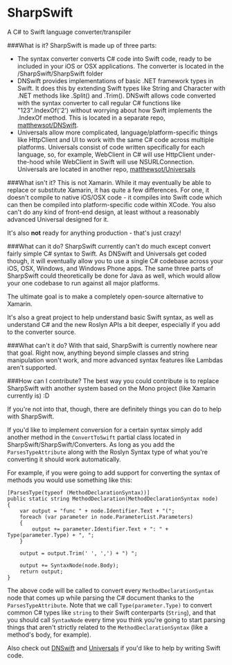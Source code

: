 SharpSwift
==========
A C# to Swift language converter/transpiler

###What is it?
SharpSwift is made up of three parts:

* The syntax converter converts C# code into Swift code, ready to be included in your iOS or OSX applications. The converter is located in the /SharpSwift/SharpSwift folder
* DNSwift provides implementations of basic .NET framework types in Swift. It does this by extending Swift types like String and Character with .NET methods like .Split() and .Trim(). DNSwift allows code converted with the syntax converter to call regular C# functions like "123".IndexOf('2') without worrying about how Swift implements the .IndexOf method. This is located in a separate repo, [matthewsot/DNSwift](https://github.com/matthewsot/DNSwift).
* Universals allow more complicated, language/platform-specific things like HttpClient and UI to work with the same C# code across multiple platforms. Universals consist of code written specifically for each language, so, for example, WebClient in C# will use HttpClient under-the-hood while WebClient in Swift will use NSURLConnection. Universals are located in another repo, [matthewsot/Universals](https://github.com/matthewsot/Universals)

###What isn't it?
This is not Xamarin. While it may eventually be able to replace or substitute Xamarin, it has quite a few differences. For one, it doesn't compile to native iOS/OSX code - it compiles into Swift code which can then be compiled into platform-specific code within XCode. You also can't do any kind of front-end design, at least without a reasonably advanced Universal designed for it.

It's also **not** ready for anything production - that's just crazy!

###What can it do?
SharpSwift currently can't do much except convert fairly simple C# syntax to Swift. As DNSwift and Universals get coded though, it will eventually allow you to use a single C# codebase across your iOS, OSX, Windows, and Windows Phone apps. The same three parts of SharpSwift could theoretically be done for Java as well, which would allow your one codebase to run against all major platforms.

The ultimate goal is to make a completely open-source alternative to Xamarin.

It's also a great project to help understand basic Swift syntax, as well as understand C# and the new Roslyn APIs a bit deeper, especially if you add to the converter source.

###What can't it do?
With that said, SharpSwift is currently nowhere near that goal. Right now, anything beyond simple classes and string manipulation won't work, and more advanced syntax features like Lambdas aren't supported.

###How can I contribute?
The best way you could contribute is to replace SharpSwift with another system based on the Mono project (like Xamarin currently is) :D

If you're not into that, though, there are definitely things you can do to help with SharpSwift.

If you'd like to implement conversion for a certain syntax simply add another method in the ``ConvertToSwift`` partial class located in SharpSwift/SharpSwift/Converters. As long as you add the ``ParsesTypeAttribute`` along with the Roslyn Syntax type of what you're converting it should work automatically.

For example, if you were going to add support for converting the syntax of methods you would use something like this:
```
[ParsesType(typeof (MethodDeclarationSyntax))]
public static string MethodDeclaration(MethodDeclarationSyntax node)
{
    var output = "func " + node.Identifier.Text + "(";    
    foreach (var parameter in node.ParameterList.Parameters)
    {
        output += parameter.Identifier.Text + ": " + Type(parameter.Type) + ", ";
    }
    
    output = output.Trim(' ', ',') + ") ";

    output += SyntaxNode(node.Body);
    return output;
}
```

The above code will be called to convert every ``MethodDeclarationSyntax`` node that comes up while parsing the C# document thanks to the ``ParsesTypeAttribute``. Note that we call ``Type(parameter.Type)`` to convert common C# types like ``string`` to their Swift conterparts (``String``), and that you should call ``SyntaxNode`` every time you think you're going to start parsing things that aren't strictly related to the ``MethodDeclarationSyntax`` (like a method's body, for example).


Also check out [DNSwift](https://github.com/matthewsot/DNSwift) and [Universals](https://github.com/matthewsot/Universals) if you'd like to help by writing Swift code.